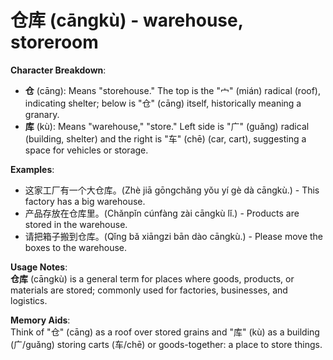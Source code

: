 # **仓库 (cāngkù) - warehouse, storeroom**

**Character Breakdown**:  
- **仓** (cāng): Means "storehouse." The top is the "宀" (mián) radical (roof), indicating shelter; below is "仓" (cāng) itself, historically meaning a granary.  
- **库** (kù): Means "warehouse," "store." Left side is "广" (guǎng) radical (building, shelter) and the right is "车" (chē) (car, cart), suggesting a space for vehicles or storage.

**Examples**:  
- 这家工厂有一个大仓库。(Zhè jiā gōngchǎng yǒu yí gè dà cāngkù.) - This factory has a big warehouse.  
- 产品存放在仓库里。(Chǎnpǐn cúnfàng zài cāngkù lǐ.) - Products are stored in the warehouse.  
- 请把箱子搬到仓库。(Qǐng bǎ xiāngzi bān dào cāngkù.) - Please move the boxes to the warehouse.

**Usage Notes**:  
**仓库** (cāngkù) is a general term for places where goods, products, or materials are stored; commonly used for factories, businesses, and logistics.

**Memory Aids**:  
Think of "仓" (cāng) as a roof over stored grains and "库" (kù) as a building (广/guǎng) storing carts (车/chē) or goods-together: a place to store things.
